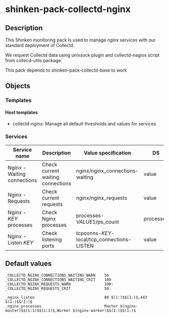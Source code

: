 # shinken-pack-collectd-nginx

## Description

This Shinken monitoring pack is used to manage nginx services with our standard
deployment of Collectd.

We request Collectd data using unixsock plugin and collectd-nagios script from
collecd-utils package.

This pack depends to shinken-pack-collectd-base to work

## Objects

### Templates

#### Host templates

* collectd-nginx: Manage all default thresholds and values for services

### Services

| Service name                | Description                       | Value specification                         | DS        | Consolidation | Warning variable                           | Critical variable                          | Duplicate_foreach variable |
|-----------------------------|-----------------------------------|---------------------------------------------|-----------|---------------|--------------------------------------------|--------------------------------------------|----------------------------|
| Nginx - Waiting connections | Check current waiting connections | nginx/nginx_connections-waiting             | value     | none          | $_COLLECTD_NGINX_CONNECTIONS_WAITING_WARN$ | $_COLLECTD_NGINX_CONNECTIONS_WAITING_CRIT$ | N/A                        |
| Nginx - Requests            | Check current requests            | nginx/nginx_requests                        | value     | none          | $_COLLECTD_NGINX_REQUESTS_WARN$            | $_COLLECTD_NGINX_REQUESTS_CRIT$            | N/A                        |
| Nginx - $KEY$ processes     | Check Nginx processes             | processes-$VALUE1$/ps_count                 | processes | none          | $VALUE2$                                   | $VALUE3$                                   | _nginx_processes           |
| Nginx - Listen $KEY$        | Check listening ports             | tcpconns-$KEY$-local/tcp_connections-LISTEN | value     | none          | $VALUE1$                                   | $VALUE2$                                   | _nginx_listen              |

## Default values

    _COLLECTD_NGINX_CONNECTIONS_WAITING_WARN    50
    _COLLECTD_NGINX_CONNECTIONS_WAITING_CRIT    100
    _COLLECTD_NGINX_REQUESTS_WARN               100:
    _COLLECTD_NGINX_REQUESTS_CRIT               50:

    _nginx_listen                               80 $(1:)$$(1:)$,443 $(1:)$$(1:)$
    _nginx_processes                            Master $(nginx-master)$$(1:1)$$(1:1)$,Worker $(nginx-worker)$$(1:)$$(1:)$
